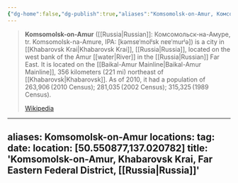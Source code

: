```yaml
---
{"dg-home":false,"dg-publish":true,"aliases":"Komsomolsk-on-Amur, Комсомольск-на-Амуре, Komsomolsk-na-Amure","locations":null,"tag":null,"date":null,"location":[50.550877,137.020782],"title":"Komsomolsk-on-Amur, Khabarovsk Krai, Far Eastern Federal District, Russia430.3526436163887","permalink":"/maps/komsomolsk-on-amur-khabarovsk-krai-far-eastern-federal-district-russia430-3526436163887/","dgHomeLink":true,"dgPassFrontmatter":true}
---
```


> **Komsomolsk-on-Amur** ([[Russia|Russian]]: Комсомольск-на-Амуре, tr. Komsomolsk-na-Amure, IPA: [kəmsɐˈmolʲsk nɐɐˈmurʲə]) is a city in [[Khabarovsk Krai|Khabarovsk Krai]], [[Russia|Russia]], located on the west bank of the Amur [[water|River]] in the [[Russia|Russian]] Far East. It is located on the [[Baikal-Amur Mainline|Baikal-Amur Mainline]], 356 kilometers (221 mi) northeast of [[Khabarovsk|Khabarovsk]]. As of 2010, it had a population of 263,906 (2010 Census); 281,035 (2002 Census); 315,325 (1989 Census).
>
> [Wikipedia](https://en.wikipedia.org/wiki/Komsomolsk-on-Amur)

---
aliases: Komsomolsk-on-Amur
locations:
tag:
date:
location: [50.550877,137.020782]
title: 'Komsomolsk-on-Amur, Khabarovsk Krai, Far Eastern Federal District, [[Russia|Russia]]'
---

